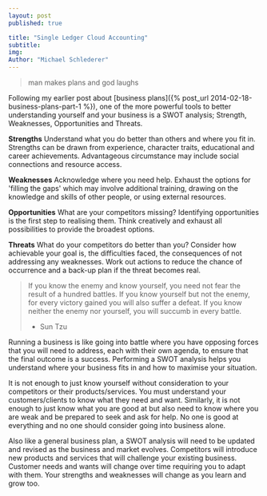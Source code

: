 ```yaml
---
layout: post
published: true

title: "Single Ledger Cloud Accounting"
subtitle:
img:
Author: "Michael Schlederer"
---
```


>man makes plans and god laughs

Following my earlier post about [business plans]({% post_url 2014-02-18-business-plans-part-1 %}), one of the more powerful tools to better understanding yourself and your business is a SWOT analysis; Strength, Weaknesses, Opportunities and Threats.

**Strengths**
Understand what you do better than others and where you fit in. Strengths can be drawn from experience, character traits, educational and career achievements. Advantageous circumstance may include social connections and resource access.

**Weaknesses**
Acknowledge where you need help. Exhaust the options for 'filling the gaps' which may involve additional training, drawing on the knowledge and skills of other people, or using external resources.

**Opportunities**
What are your competitors missing? Identifying opportunities is the first step to realising them. Think creatively and exhaust all possibilities to provide the broadest options. 

**Threats**
What do your competitors do better than you? Consider how achievable your goal is, the difficulties faced, the consequences of not addressing any weaknesses. Work out actions to reduce the chance of occurrence and a back-up plan if the threat becomes real.

>If you know the enemy and know yourself, you need not fear the result of a hundred battles.
>If you know yourself but not the enemy, for every victory gained you will also suffer a defeat.
>If you know neither the enemy nor yourself, you will succumb in every battle.
>- Sun Tzu

Running a business is like going into battle where you have opposing forces that you will need to address, each with their own agenda, to ensure that the final outcome is a success. Performing a SWOT analysis helps you understand where your business fits in and how to maximise your situation.

It is not enough to just know yourself without consideration to your competitors or their products/services. You must understand your customers/clients to know what they need and want. Similarly, it is not enough to just know what you are good at but also need to know where you are weak and be prepared to seek and ask for help. No one is good at everything and no one should consider going into business alone.

Also like a general business plan, a SWOT analysis will need to be updated and revised as the business and market evolves. Competitors will introduce new products and services that will challenge your existing business. Customer needs and wants will change over time requiring you to adapt with them. Your strengths and weaknesses will change as you learn and grow too.
